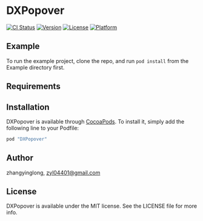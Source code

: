 # DXPopover

[![CI Status](http://img.shields.io/travis/zhangyinglong/DXPopover.svg?style=flat)](https://travis-ci.org/zhangyinglong/DXPopover)
[![Version](https://img.shields.io/cocoapods/v/DXPopover.svg?style=flat)](http://cocoapods.org/pods/DXPopover)
[![License](https://img.shields.io/cocoapods/l/DXPopover.svg?style=flat)](http://cocoapods.org/pods/DXPopover)
[![Platform](https://img.shields.io/cocoapods/p/DXPopover.svg?style=flat)](http://cocoapods.org/pods/DXPopover)

## Example

To run the example project, clone the repo, and run `pod install` from the Example directory first.

## Requirements

## Installation

DXPopover is available through [CocoaPods](http://cocoapods.org). To install
it, simply add the following line to your Podfile:

```ruby
pod "DXPopover"
```

## Author

zhangyinglong, zyl04401@gmail.com

## License

DXPopover is available under the MIT license. See the LICENSE file for more info.
